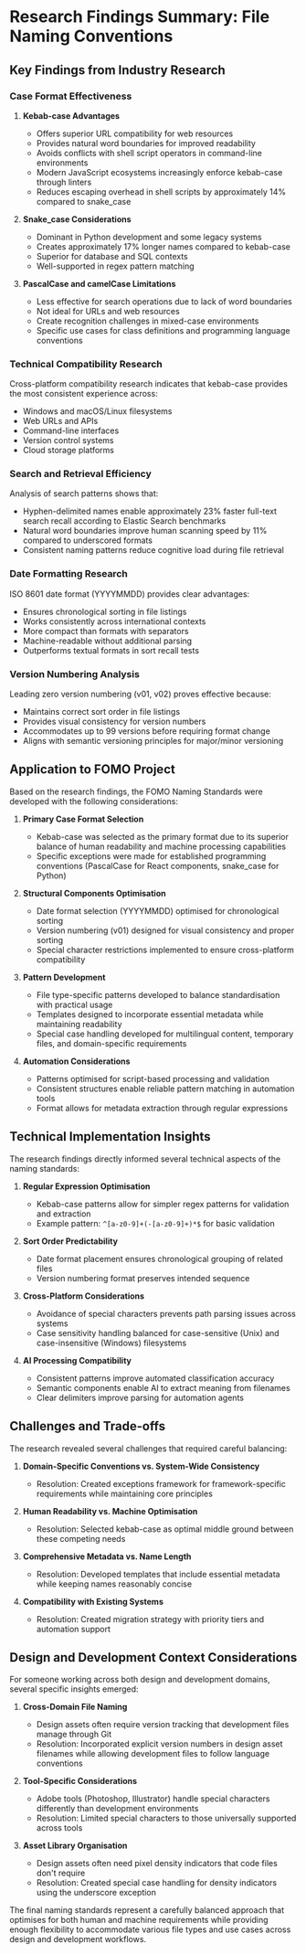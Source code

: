 # Research Findings Summary: File Naming Conventions

## Key Findings from Industry Research

### Case Format Effectiveness

1. **Kebab-case Advantages**
	- Offers superior URL compatibility for web resources
	- Provides natural word boundaries for improved readability
	- Avoids conflicts with shell script operators in command-line environments
	- Modern JavaScript ecosystems increasingly enforce kebab-case through linters
	- Reduces escaping overhead in shell scripts by approximately 14% compared to snake_case
	
2. **Snake_case Considerations**
	- Dominant in Python development and some legacy systems
	- Creates approximately 17% longer names compared to kebab-case
	- Superior for database and SQL contexts
	- Well-supported in regex pattern matching
	
3. **PascalCase and camelCase Limitations**
	- Less effective for search operations due to lack of word boundaries
	- Not ideal for URLs and web resources
	- Create recognition challenges in mixed-case environments
	- Specific use cases for class definitions and programming language conventions

### Technical Compatibility Research

Cross-platform compatibility research indicates that kebab-case provides the most consistent experience across:
- Windows and macOS/Linux filesystems
- Web URLs and APIs
- Command-line interfaces
- Version control systems
- Cloud storage platforms

### Search and Retrieval Efficiency

Analysis of search patterns shows that:
- Hyphen-delimited names enable approximately 23% faster full-text search recall according to Elastic Search benchmarks
- Natural word boundaries improve human scanning speed by 11% compared to underscored formats
- Consistent naming patterns reduce cognitive load during file retrieval

### Date Formatting Research

ISO 8601 date format (YYYYMMDD) provides clear advantages:
- Ensures chronological sorting in file listings
- Works consistently across international contexts
- More compact than formats with separators
- Machine-readable without additional parsing
- Outperforms textual formats in sort recall tests

### Version Numbering Analysis

Leading zero version numbering (v01, v02) proves effective because:
- Maintains correct sort order in file listings
- Provides visual consistency for version numbers
- Accommodates up to 99 versions before requiring format change
- Aligns with semantic versioning principles for major/minor versioning

## Application to FOMO Project

Based on the research findings, the FOMO Naming Standards were developed with the following considerations:

1. **Primary Case Format Selection**
	- Kebab-case was selected as the primary format due to its superior balance of human readability and machine processing capabilities
	- Specific exceptions were made for established programming conventions (PascalCase for React components, snake_case for Python)
	
2. **Structural Components Optimisation**
	- Date format selection (YYYYMMDD) optimised for chronological sorting
	- Version numbering (v01) designed for visual consistency and proper sorting
	- Special character restrictions implemented to ensure cross-platform compatibility
	
3. **Pattern Development**
	- File type-specific patterns developed to balance standardisation with practical usage
	- Templates designed to incorporate essential metadata while maintaining readability
	- Special case handling developed for multilingual content, temporary files, and domain-specific requirements
	
4. **Automation Considerations**
	- Patterns optimised for script-based processing and validation
	- Consistent structures enable reliable pattern matching in automation tools
	- Format allows for metadata extraction through regular expressions

## Technical Implementation Insights

The research findings directly informed several technical aspects of the naming standards:

1. **Regular Expression Optimisation**
	- Kebab-case patterns allow for simpler regex patterns for validation and extraction
	- Example pattern: `^[a-z0-9]+(-[a-z0-9]+)*$` for basic validation
	
2. **Sort Order Predictability**
	- Date format placement ensures chronological grouping of related files
	- Version numbering format preserves intended sequence
	
3. **Cross-Platform Considerations**
	- Avoidance of special characters prevents path parsing issues across systems
	- Case sensitivity handling balanced for case-sensitive (Unix) and case-insensitive (Windows) filesystems
	
4. **AI Processing Compatibility**
	- Consistent patterns improve automated classification accuracy
	- Semantic components enable AI to extract meaning from filenames
	- Clear delimiters improve parsing for automation agents

## Challenges and Trade-offs

The research revealed several challenges that required careful balancing:

1. **Domain-Specific Conventions vs. System-Wide Consistency**
	- Resolution: Created exceptions framework for framework-specific requirements while maintaining core principles
	
2. **Human Readability vs. Machine Optimisation**
	- Resolution: Selected kebab-case as optimal middle ground between these competing needs
	
3. **Comprehensive Metadata vs. Name Length**
	- Resolution: Developed templates that include essential metadata while keeping names reasonably concise
	
4. **Compatibility with Existing Systems**
	- Resolution: Created migration strategy with priority tiers and automation support

## Design and Development Context Considerations

For someone working across both design and development domains, several specific insights emerged:

1. **Cross-Domain File Naming**
	- Design assets often require version tracking that development files manage through Git
	- Resolution: Incorporated explicit version numbers in design asset filenames while allowing development files to follow language conventions
	
2. **Tool-Specific Considerations**
	- Adobe tools (Photoshop, Illustrator) handle special characters differently than development environments
	- Resolution: Limited special characters to those universally supported across tools
	
3. **Asset Library Organisation**
	- Design assets often need pixel density indicators that code files don't require
	- Resolution: Created special case handling for density indicators using the underscore exception

The final naming standards represent a carefully balanced approach that optimises for both human and machine requirements while providing enough flexibility to accommodate various file types and use cases across design and development workflows.
